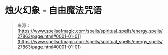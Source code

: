 <!--yml

category: 未分类

date: 2024-06-12 19:17:22

-->

# 烛火幻象 - 自由魔法咒语

> 来源：[https://www.spellsofmagic.com/spells/spiritual_spells/energy_spells/27863/page.html#0001-01-01](https://www.spellsofmagic.com/spells/spiritual_spells/energy_spells/27863/page.html#0001-01-01)
